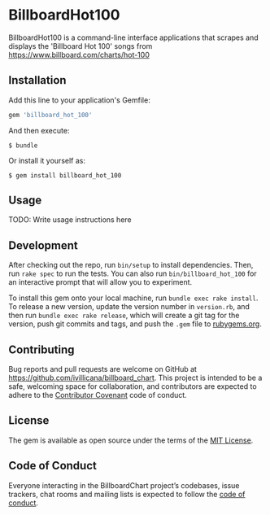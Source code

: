 # BillboardHot100

BillboardHot100 is a command-line interface applications that scrapes and displays the 'Billboard Hot 100' songs from https://www.billboard.com/charts/hot-100

## Installation

Add this line to your application's Gemfile:

```ruby
gem 'billboard_hot_100'
```

And then execute:

    $ bundle

Or install it yourself as:

    $ gem install billboard_hot_100

## Usage

TODO: Write usage instructions here

## Development

After checking out the repo, run `bin/setup` to install dependencies. Then, run `rake spec` to run the tests. You can also run `bin/billboard_hot_100` for an interactive prompt that will allow you to experiment.

To install this gem onto your local machine, run `bundle exec rake install`. To release a new version, update the version number in `version.rb`, and then run `bundle exec rake release`, which will create a git tag for the version, push git commits and tags, and push the `.gem` file to [rubygems.org](https://rubygems.org).

## Contributing

Bug reports and pull requests are welcome on GitHub at https://github.com/ivillicana/billboard_chart. This project is intended to be a safe, welcoming space for collaboration, and contributors are expected to adhere to the [Contributor Covenant](http://contributor-covenant.org) code of conduct.

## License

The gem is available as open source under the terms of the [MIT License](https://opensource.org/licenses/MIT).

## Code of Conduct

Everyone interacting in the BillboardChart project’s codebases, issue trackers, chat rooms and mailing lists is expected to follow the [code of conduct](https://github.com/ivillicana/billboard_chart/blob/master/CODE_OF_CONDUCT.md).
